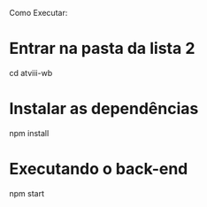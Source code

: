 Como Executar:

# Entrar na pasta da lista 2
cd atviii-wb

# Instalar as dependências
npm install

# Executando o back-end
npm start
